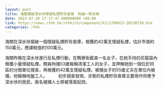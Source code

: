 ```yaml
---
layout: post
title: 海關搗破深水埗懷疑私煙貯存倉庫　拘捕一對夫婦
date: 2023-07-20 17:17:47.000000000 +08:00
link: https://news.rthk.hk/rthk/ch/component/k2/1709813-20230720.htm
categories: rthk
---
```


海關在深水埗搗破一個懷疑私煙貯存倉庫，檢獲約42萬支懷疑私煙，估計市值約150萬元，應課稅值約100萬元。

海關昨晚在深水埗進行反私煙行動，在鴨寮街截查一名女子，在她手持的尼龍袋內檢獲小量懷疑私煙。關員拘捕53歲報稱清潔工人的女子，並押解她到一個位於同區的分間單位搜查，再檢獲約42萬支懷疑私煙。被捕女子的55歲丈夫在單位內被捕，他報稱地盤工人。
　　 
初步調查發現，涉案的私煙貯存倉庫主要用作供應予深水埗的居民，兩名被捕人士將被落案起控。
